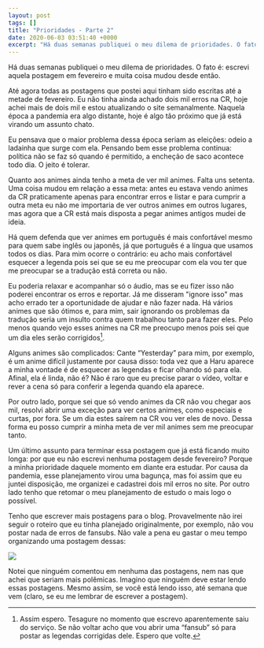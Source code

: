 ```yaml
---
layout: post
tags: []
title: "Prioridades - Parte 2"
date: 2020-06-03 03:51:40 +0000
excerpt: "Há duas semanas publiquei o meu dilema de prioridades. O fato é: escrevi aquela postagem em fevereiro e muita coisa mudou desde então.  Até..."
---
```


Há duas semanas publiquei o meu dilema de prioridades. O fato é: escrevi aquela postagem em fevereiro e muita coisa mudou desde então.

Até agora todas as postagens que postei aqui tinham sido escritas até a metade de fevereiro. Eu não tinha ainda achado dois mil erros na CR, hoje achei mais de dois mil e estou atualizando o site semanalmente. Naquela época a pandemia era algo distante, hoje é algo tão próximo que já está virando um assunto chato.

Eu pensava que o maior problema dessa época seriam as eleições: odeio a ladainha que surge com ela. Pensando bem esse problema continua: política não se faz só quando é permitido, a encheção de saco acontece todo dia. O jeito é tolerar.

Quanto aos animes ainda tenho a meta de ver mil animes. Falta uns setenta. Uma coisa mudou em relação a essa meta: antes eu estava vendo animes da CR praticamente apenas para encontrar erros e listar e para cumprir a outra meta eu não me importaria de ver outros animes em outros lugares, mas agora que a CR está mais disposta a pegar animes antigos mudei de ideia.

Há quem defenda que ver animes em português é mais confortável mesmo para quem sabe inglês ou japonês, já que português é a língua que usamos todos os dias. Para mim ocorre o contrário: eu acho mais confortável esquecer a legenda pois sei que se eu me preocupar com ela vou ter que me preocupar se a tradução está correta ou não.

Eu poderia relaxar e acompanhar só o áudio, mas se eu fizer isso não poderei encontrar os erros e reportar. Já me disseram "ignore isso" mas acho errado ter a oportunidade de ajudar e não fazer nada. Há vários animes que são ótimos e, para mim, sair ignorando os problemas da tradução seria um insulto contra quem trabalhou tanto para fazer eles. Pelo menos quando vejo esses animes na CR me preocupo menos pois sei que um dia eles serão corrigidos[^1].

Alguns animes são complicados: Cante “Yesterday” para mim, por exemplo, é um anime difícil justamente por causa disso: toda vez que a Haru aparece a minha vontade é de esquecer as legendas e ficar olhando só para ela. Afinal, ela é linda, não é? Não é raro que eu precise parar o vídeo, voltar e rever a cena só para conferir a legenda quando ela aparece.

Por outro lado, porque sei que só vendo animes da CR não vou chegar aos mil, resolvi abrir uma exceção para ver certos animes, como especiais e curtas, por fora. Se um dia estes saírem na CR vou ver eles de novo. Dessa forma eu posso cumprir a minha meta de ver mil animes sem me preocupar tanto.

Um último assunto para terminar essa postagem que já está ficando muito longa: por que eu não escrevi nenhuma postagem desde fevereiro? Porque a minha prioridade daquele momento em diante era estudar. Por causa da pandemia, esse planejamento virou uma bagunça, mas foi assim que eu juntei disposição, me organizei e cadastrei dois mil erros no site. Por outro lado tenho que retomar o meu planejamento de estudo o mais logo o possível.

Tenho que escrever mais postagens para o blog. Provavelmente não irei seguir o roteiro que eu tinha planejado originalmente, por exemplo, não vou postar nada de erros de fansubs. Não vale a pena eu gastar o meu tempo organizando uma postagem dessas:

![](https://i.imgur.com/FUEyBTj.png)

Notei que ninguém comentou em nenhuma das postagens, nem nas que achei que seriam mais polêmicas. Imagino que ninguém deve estar lendo essas postagens. Mesmo assim, se você está lendo isso, até semana que vem (claro, se eu me lembrar de escrever a postagem).

[^1]:  Assim espero. Tesagure no momento que escrevo aparentemente saiu do serviço. Se não voltar acho que vou abrir uma “fansub” só para postar as legendas corrigidas dele. Espero que volte.